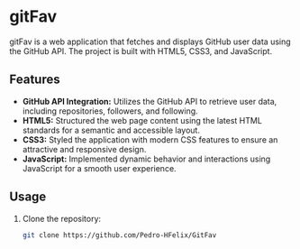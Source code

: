 # gitFav

gitFav is a web application that fetches and displays GitHub user data using the GitHub API. The project is built with HTML5, CSS3, and JavaScript.

## Features

- **GitHub API Integration:** Utilizes the GitHub API to retrieve user data, including repositories, followers, and following.
- **HTML5:** Structured the web page content using the latest HTML standards for a semantic and accessible layout.
- **CSS3:** Styled the application with modern CSS features to ensure an attractive and responsive design.
- **JavaScript:** Implemented dynamic behavior and interactions using JavaScript for a smooth user experience.

## Usage

1. Clone the repository:

   ```bash
   git clone https://github.com/Pedro-HFelix/GitFav
